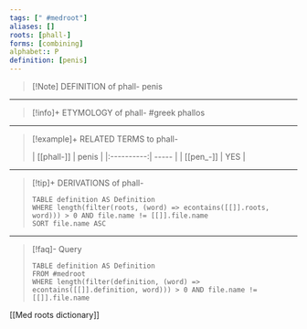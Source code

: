```yaml
---
tags: [" #medroot"]
aliases: []
roots: [phall-]
forms: [combining]
alphabet:: P
definition: [penis]
---
```

>[!Note] DEFINITION of phall-
>penis
_____
>[!info]+ ETYMOLOGY of phall-
>#greek phallos
_____
>[!example]+ RELATED TERMS to phall-
>
>| [[phall-]]  | penis |
|:----------:| ----- |
| [[pen_-]] |   YES    |
_____
>[!tip]+ DERIVATIONS of phall-
>```dataview
>TABLE definition AS Definition 
>WHERE length(filter(roots, (word) => econtains([[]].roots, word))) > 0 AND file.name != [[]].file.name
>SORT file.name ASC
>```
___
>[!faq]- Query
>```dataview
>TABLE definition AS Definition
>FROM #medroot
>WHERE length(filter(definition, (word) => econtains([[]].definition, word))) > 0 AND file.name != [[]].file.name
>```

[[Med roots dictionary]]